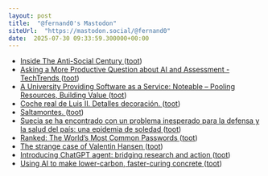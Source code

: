 ```yaml
---
layout: post
title:  "@fernand0's Mastodon"
siteUrl:  "https://mastodon.social/@fernand0"
date:  2025-07-30 09:33:59.300000+00:00
---
```

*  [Inside The Anti-Social Century ](https://bigthinkmedia.substack.com/p/inside-the-anti-social-centur) ([toot](https://mastodon.social/@fernand0/114941495823413657))
*  [Asking a More Productive Question about AI and Assessment - TechTrends ](https://link.springer.com/article/10.1007/s11528-025-01118-) ([toot](https://mastodon.social/@fernand0/114941295025222767))
*  [A University Providing Software as a Service: Noteable – Pooling Resources, Building Value ](https://opentextbc.ca/sertcasestudies/chapter/noteable) ([toot](https://mastodon.social/@fernand0/114939518515701133))
*  [Coche real de Luis II. Detalles decoración. ](https://www.flickr.com/photos/fernand0/54653464807) ([toot](https://mastodon.social/@fernand0/114937715311134161))
*  [Saltamontes. ](https://avecesunafoto.wordpress.com/2025/07/29/saltamontes-3) ([toot](https://mastodon.social/@fernand0/114937694673658488))
*  [Suecia se ha encontrado con un problema inesperado para la defensa y la salud del país: una epidemia de soledad ](https://www.xataka.com/magnet/suecia-esta-invirtiendo-millones-euros-guerra-silenciosa-enemigo-a-batir-epidemia-soleda) ([toot](https://mastodon.social/@fernand0/114937638050875757))
*  [Ranked: The World’s Most Common Passwords   ](https://www.visualcapitalist.com/ranked-the-worlds-most-common-passwords/) ([toot](https://mastodon.social/@fernand0/114937472960938520))
*  [The strange case of Valentin Hansen ](https://faroutmagazine.co.uk/the-strange-case-of-valentin-hansen) ([toot](https://mastodon.social/@fernand0/114937291303096277))
*  [Introducing ChatGPT agent: bridging research and action   ](https://openai.com/index/introducing-chatgpt-agent/) ([toot](https://mastodon.social/@fernand0/114937033126888333))
*  [Using AI to make lower-carbon, faster-curing concrete ](https://engineering.fb.com/2025/07/16/data-center-engineering/ai-make-lower-carbon-faster-curing-concrete) ([toot](https://mastodon.social/@fernand0/114936257192980694))
